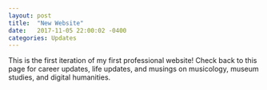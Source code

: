 ```yaml
---
layout: post
title:  "New Website"
date:   2017-11-05 22:00:02 -0400
categories: Updates
---
```

This is the first iteration of my first professional website! Check back to this page for career updates, life updates, and musings on musicology, museum studies, and digital humanities.
